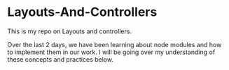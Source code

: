 # Layouts-And-Controllers
This is my repo on Layouts and controllers.

Over the last 2 days, we have been learning about node modules and how to implement them in our work. I will be going over my understanding of these concepts and practices below.


